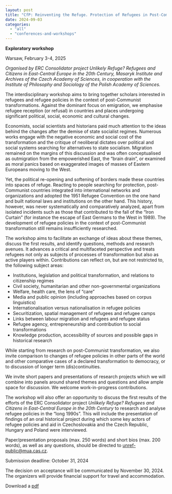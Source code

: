 ```yaml
---
layout: post
title: "CfP: Reinventing the Refuge. Protection of Refugees in Post-Communist Countries"
date: 2024-09-03
categories: 
  - "all"
  - "conferences-and-workshops"
---
```


**Exploratory workshop**

Warsaw, February 3-4, 2025

_Organised by ERC Consolidator project Unlikely Refuge? Refugees and Citizens in East-Central Europe in the 20th Century, Masaryk Institute and Archives of the Czech Academy of Sciences, in cooperation with the Institute of Philosophy and Sociology of the Polish Academy of Sciences._

The interdisciplinary workshop aims to bring together scholars interested in refugees and refugee policies in the context of post-Communist transformations. Against the dominant focus on emigration, we emphasise refugee reception (or refusal) in countries and places undergoing significant political, social, economic and cultural changes.

Economists, social scientists and historians paid much attention to the ideas behind the changes after the demise of state socialist regimes. Numerous works engage with the negative economic and social cost of the transformation and the critique of neoliberal dictates over political and social systems searching for alternatives to state socialism. Migration remained on the margins of this discussion and was often conceptualised as outmigration from the empowerished East, the “brain drain”, or examined as moral panics based on exaggerated images of masses of Eastern Europeans moving to the West.

Yet, the political re-opening and softening of borders made these countries into spaces of refuge. Reacting to people searching for protection, post-Communist countries integrated into international networks and organizations and adopted the 1951 Refugee Convention on the one hand and built national laws and institutions on the other hand. This history, however, was never systematically and comparatively analyzed, apart from isolated incidents such as those that contributed to the fall of the “Iron Curtain” (for instance the escape of East Germans to the West in 1989). The development of refugee policies in the context of post-Communist transformation still remains insufficiently researched.

The workshop aims to facilitate an exchange of ideas about these themes, discuss the first results, and identify questions, methods and research avenues. It advances a critical and multifaceted perspective and treats refugees not only as subjects of processes of transformation but also as active players within. Contributions can reflect on, but are not restricted to, the following subject areas:

- Institutions, legislation and political transformation, and relations to citizenship regimes
- Civil society, humanitarian and other non-governmental organizations
- Welfare, health care, the lens of “care”
- Media and public opinion (including approaches based on corpus linguistics)
- Internationalisation versus nationalisation in refugee policies
- Securitization, spatial management of refugees and refugee camps
- Links between labour migration and refugees and refugee status
- Refugee agency, entrepreneurship and contribution to social transformations
- Knowledge production, accessibility of sources and possible gaps in historical research

While starting from research on post-Communist transformation, we also invite comparison to changes of refugee policies in other parts of the world and other comparative cases of a declared transformation to democracy, or to discussion of longer term (dis)continuities.

We invite short papers and presentations of research projects which we will combine into panels around shared themes and questions and allow ample space for discussion. We welcome work-in-progress contributions.

The workshop will also offer an opportunity to discuss the first results of the efforts of the ERC Consolidator project _Unlikely Refuge? Refugees and Citizens in East-Central Europe in the 20th Century_ to research and analyse refugee policies in the “long 1990s”. This will include the presentation of findings of an oral historical project during which some key actors of refugee policies and aid in Czechoslovakia and the Czech Republic, Hungary and Poland were interviewed.

Paper/presentation proposals (max. 250 words) and short bios (max. 200 words), as well as any questions, should be directed to [unref-public@mua.cas.cz](mailto:unref-public@mua.cas.cz).

Submission deadline: October 31, 2024

The decision on acceptance will be communicated by November 30, 2024. The organizers will provide financial support for travel and accommodation.

Download a [pdf](https://www.unlikely-refuge.eu/wp-content/uploads/2024/09/UnRef_1990s_workshop_Warsaw_CfP.pdf)
